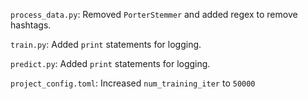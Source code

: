 `process_data.py`: Removed `PorterStemmer` and added regex to remove hashtags.

`train.py`: Added `print` statements for logging.

`predict.py`: Added `print` statements for logging.

`project_config.toml`: Increased `num_training_iter` to `50000`